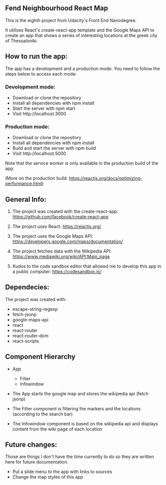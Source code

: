## Fend Neighbourhood React Map

This is the eighth project from Udacity's Front End Nanodegree.

It utilises React's create-react-app template and the Google Maps API to create an app that shows a series of interesting locations at the greek city of Thessaloniki.

## How to run the app:

The app has a development and a production mode. You need to follow the steps below to access each mode:

### Devolopment mode:
- Download or clone the repository
- Install all dependencies with npm install
- Start the server with npm start
- Visit http://localhost:3000

### Production mode:
- Download or clone the repository
- Install all dependencies with npm install
- Build and start the server with npm build
- Visit http://localhost:5000

Note that the service worker is only available in the production build of the app.

(More on the production build: https://reactjs.org/docs/optimizing-performance.html)

## General Info:

1) The project was created with the create-react-app: https://github.com/facebook/create-react-app

2) The project uses React: https://reactjs.org/

3) The project uses the Google Maps API: https://developers.google.com/maps/documentation/

4) The project fetches data with the Wikipedia API: https://www.mediawiki.org/wiki/API:Main_page

5) Kudos to the code sandbox editor that allowed me to develop this app in a public computer: https://codesandbox.io/

## Dependecies:

The project was created with:
- escape-string-regexp
- fetch-jsonp
- google-maps-api
- react
- react-router
- react-router-dom
- react-scripts

## Component Hierarchy

- App
    - Filter 
    - Infowindow 

- The App starts the google map and stores the wikipedia api (fetch jsonp)
- The Filter component is filtering the markers and the locations (according to the search bar)
- The Infowindow component is based on the wikipedia api and displays content from the wiki page of each location

## Future changes:

Those are things I don't have the time currently to do so they are written here for future documentation.

- Put a slide menu to the app with links to sources
- Change the map styles of this app
